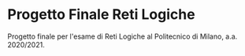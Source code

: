 # Progetto Finale Reti Logiche
Progetto finale per l'esame di Reti Logiche al Politecnico di Milano, a.a. 2020/2021.
